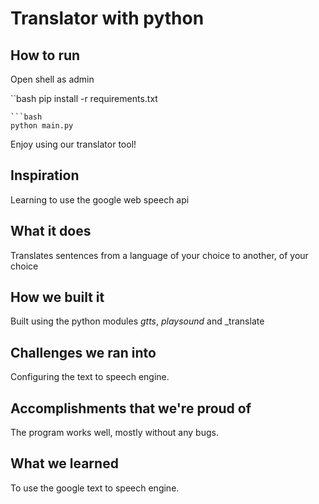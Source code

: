 # Translator with python
## How to run

Open shell as admin

``bash
pip install -r requirements.txt
```
```bash
python main.py
```

Enjoy using our translator tool!



## Inspiration
Learning to use the google web speech api
## What it does
Translates sentences from a language of your choice to another, of your choice
## How we built it
Built using the python modules _gtts_, _playsound_ and _translate
## Challenges we ran into
Configuring the text to speech engine.
## Accomplishments that we're proud of
The program works well, mostly without any bugs.
## What we learned
To use the google text to speech engine.
